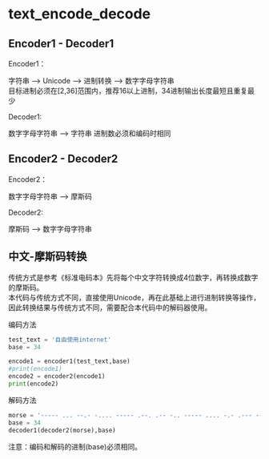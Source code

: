 # text_encode_decode

## Encoder1 - Decoder1

Encoder1：

   字符串 --> Unicode  --> 进制转换 --> 数字字母字符串  
   目标进制必须在[2,36]范围内，推荐16以上进制，34进制输出长度最短且重复最少   

Decoder1:

   数字字母字符串 -->  字符串
   进制数必须和编码时相同

## Encoder2 - Decoder2

Encoder2：

   数字字母字符串 --> 摩斯码

Decoder2:

   摩斯码 --> 数字字母字符串

## 中文-摩斯码转换

   传统方式是参考《标准电码本》先将每个中文字符转换成4位数字，再转换成数字的摩斯码。  
   本代码与传统方式不同，直接使用Unicode，再在此基础上进行进制转换等操作，因此转换结果与传统方式不同，需要配合本代码中的解码器使用。  

   编码方法
   
   ```python
   test_text = '自由使用internet'
   base = 34

   encode1 = encoder1(test_text,base)
   #print(encode1)
   encode2 = encoder2(encode1)
   print(encode2)
   ```
   
   解码方法
   
   ```python
   morse = '----- ... --.- -.... ----- .--. .-- -.. ----- .... -.- .--- ----- .--. .-- ....- ----- ----- ...-- ...-- ----- ----- ...-- ---.. ----- ----- ...-- . ----- ----- ..--- -..- ----- ----- ...-- -.-. ----- ----- ...-- ---.. ----- ----- ..--- -..- ----- ----- ...-- .'
   base = 34
   decoder1(decoder2(morse),base)
   ```
   
   注意：编码和解码的进制(base)必须相同。

